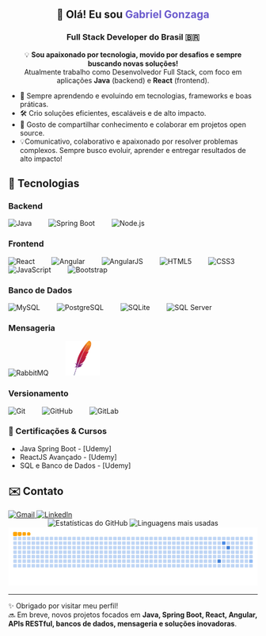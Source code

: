 <div align="center">

<h2>👋 Olá! Eu sou <span style="color:#6A5ACD">Gabriel Gonzaga</span></h2>
<h3>Full Stack Developer do Brasil 🇧🇷</h3>

💡 <b>Sou apaixonado por tecnologia, movido por desafios e sempre buscando novas soluções!</b>  
Atualmente trabalho como Desenvolvedor Full Stack, com foco em aplicações <b>Java</b> (backend) e <b>React</b> (frontend).

</div>

<ul>
  <li>🚀 Sempre aprendendo e evoluindo em tecnologias, frameworks e boas práticas.</li>
  <li>🛠️ Crio soluções eficientes, escaláveis e de alto impacto.</li>
  <li>💬 Gosto de compartilhar conhecimento e colaborar em projetos open source.</li>
  <li>💡Comunicativo, colaborativo e apaixonado por resolver problemas complexos. Sempre busco evoluir, aprender e entregar resultados de alto impacto!</li>


</ul>



## 🚀 Tecnologias

### Backend
<img src="https://cdn.jsdelivr.net/gh/devicons/devicon/icons/java/java-original.svg" height="70" alt="Java" title="Java" style="margin-right: 30px;" /> <img src="https://cdn.jsdelivr.net/gh/devicons/devicon/icons/spring/spring-original.svg" height="70" alt="Spring Boot" title="Spring Boot" style="margin-right: 30px;" /> <img src="https://cdn.jsdelivr.net/gh/devicons/devicon/icons/nodejs/nodejs-original.svg" height="70" alt="Node.js" title="Node.js" style="margin-right: 30px;" />

### Frontend
<img src="https://cdn.jsdelivr.net/gh/devicons/devicon/icons/react/react-original.svg" height="70" alt="React" title="React" style="margin-right: 30px;" /> <img src="https://cdn.jsdelivr.net/gh/devicons/devicon/icons/angular/angular-original.svg" height="70" alt="Angular" title="Angular" style="margin-right: 30px;" /> <img src="https://cdn.jsdelivr.net/gh/devicons/devicon/icons/angularjs/angularjs-original.svg" height="70" alt="AngularJS" title="AngularJS" style="margin-right: 30px;" /> <img src="https://cdn.jsdelivr.net/gh/devicons/devicon/icons/html5/html5-original.svg" height="70" alt="HTML5" title="HTML5" style="margin-right: 30px;" /> <img src="https://cdn.jsdelivr.net/gh/devicons/devicon/icons/css3/css3-original.svg" height="70" alt="CSS3" title="CSS3" style="margin-right: 30px;" /> <img src="https://cdn.jsdelivr.net/gh/devicons/devicon/icons/javascript/javascript-original.svg" height="70" alt="JavaScript" title="JavaScript" style="margin-right: 30px;" /> <img src="https://cdn.jsdelivr.net/gh/devicons/devicon/icons/bootstrap/bootstrap-original.svg" height="70" alt="Bootstrap" title="Bootstrap" style="margin-right: 30px;" />

### Banco de Dados
<img src="https://cdn.jsdelivr.net/gh/devicons/devicon/icons/mysql/mysql-original.svg" height="70" alt="MySQL" title="MySQL" style="margin-right: 30px;" /> <img src="https://cdn.jsdelivr.net/gh/devicons/devicon/icons/postgresql/postgresql-original.svg" height="70" alt="PostgreSQL" title="PostgreSQL" style="margin-right: 30px;" /> <img src="https://cdn.jsdelivr.net/gh/devicons/devicon/icons/sqlite/sqlite-original.svg" height="70" alt="SQLite" title="SQLite" style="margin-right: 30px;" /> <img src="https://cdn.jsdelivr.net/gh/devicons/devicon/icons/microsoftsqlserver/microsoftsqlserver-plain.svg" height="70" alt="SQL Server" title="SQL Server" style="margin-right: 30px;" />

### Mensageria
<img src="https://cdn.jsdelivr.net/gh/devicons/devicon/icons/rabbitmq/rabbitmq-original.svg" height="70" alt="RabbitMQ" title="RabbitMQ" style="margin-right: 30px;" /> <img src="https://raw.githubusercontent.com/devicons/devicon/master/icons/apache/apache-original.svg" height="70" alt="ActiveMQ" title="ActiveMQ" style="margin-right: 30px;" />

### Versionamento
<img src="https://cdn.jsdelivr.net/gh/devicons/devicon/icons/git/git-original.svg" height="70" alt="Git" title="Git" style="margin-right: 30px;" /> <img src="https://cdn.jsdelivr.net/gh/devicons/devicon/icons/github/github-original.svg" height="70" alt="GitHub" title="GitHub" style="margin-right: 30px;" /> <img src="https://cdn.jsdelivr.net/gh/devicons/devicon/icons/gitlab/gitlab-original.svg" height="70" alt="GitLab" title="GitLab" style="margin-right: 30px;" />

### 📜 Certificações & Cursos
- Java Spring Boot - [Udemy]
- ReactJS Avançado - [Udemy]
- SQL e Banco de Dados - [Udemy]
## ✉️ Contato

<a href="mailto:gabrielgonzaga.dev@gmail.com" target="_blank">
  <img src="https://img.shields.io/static/v1?message=Gmail&logo=gmail&label=&color=D14836&logoColor=white&labelColor=&style=for-the-badge" height="35" alt="Gmail" />
</a>
<a href="https://www.linkedin.com/in/gabriel-gonzaga-dev/" target="_blank">
  <img src="https://img.shields.io/static/v1?message=LinkedIn&logo=linkedin&label=&color=0077B5&logoColor=white&labelColor=&style=for-the-badge" height="35" alt="LinkedIn" />
</a>

<div align="center">
  <img src="https://github-readme-stats.vercel.app/api?username=anuraghazra&show_icons=true&theme=dark" height="150" alt="Estatísticas do GitHub" />
  <img src="https://github-readme-stats.vercel.app/api/top-langs?username=Gabrielgonzaga-dev&locale=pt-br&hide_title=false&layout=compact&card_width=320&langs_count=6&theme=dracula&hide_border=false" height="150" alt="Linguagens mais usadas" />
</div>

<div align="center">
  <img src="https://raw.githubusercontent.com/Gonzaga777/Gonzaga777/output/ocean.gif" alt="Snake animation gif" />
</div>

---

✨ Obrigado por visitar meu perfil!  
🔜 Em breve, novos projetos focados em <b>Java, Spring Boot, React, Angular, APIs RESTful, bancos de dados, mensageria e soluções inovadoras</b>.
